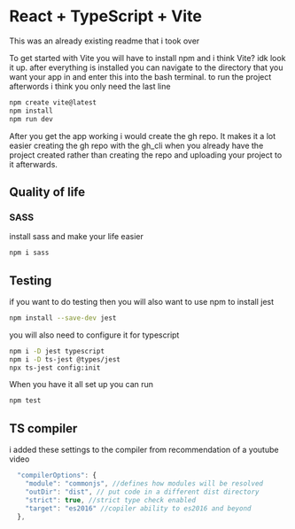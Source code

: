 # React + TypeScript + Vite
This was an already existing readme that i took over

To get started with Vite you will have to install npm and i think Vite? idk look it up.
after everything is installed you can navigate to the directory that you want your app in and
enter this into the bash terminal. to run the project afterwords i think you only need the last line

```bash
npm create vite@latest
npm install
npm run dev
```
After you get the app working i would create the gh repo. It makes it a lot easier creating the
gh repo with the gh_cli when you already have the project created rather than creating the repo 
and uploading your project to it afterwards.

## Quality of life

### SASS
install sass and make your life easier

```bash
npm i sass
```

## Testing
if you want to do testing then you will also want to use npm to install jest
```bash
npm install --save-dev jest
```
you will also need to configure it for typescript 
```bash
npm i -D jest typescript
npm i -D ts-jest @types/jest
npx ts-jest config:init 
```
When you have it all set up you can run
```bash
npm test
```

## TS compiler
i added these settings to the compiler from recommendation of a youtube video

```typescript
  "compilerOptions": {
    "module": "commonjs", //defines how modules will be resolved
    "outDir": "dist", // put code in a different dist directory
    "strict": true, //strict type check enabled
    "target": "es2016" //copiler ability to es2016 and beyond
  },
```

